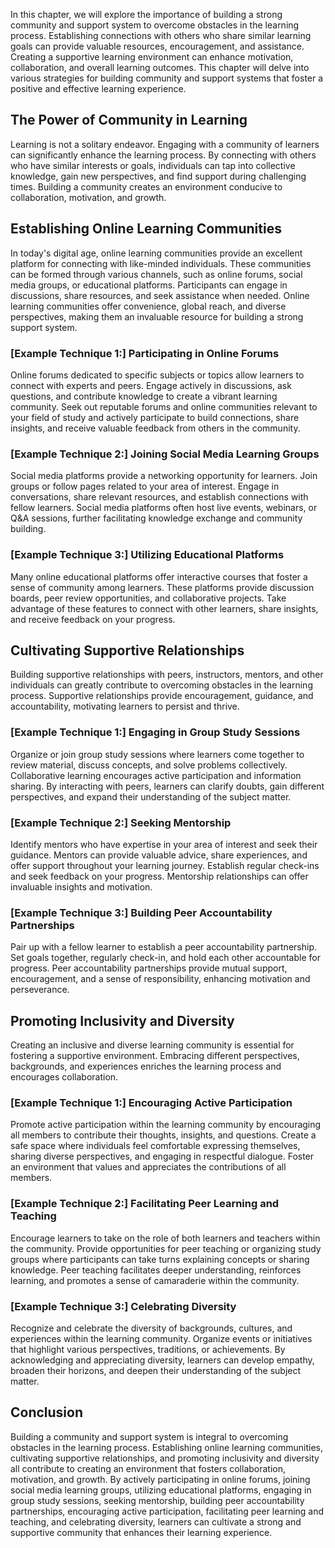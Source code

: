 
In this chapter, we will explore the importance of building a strong community and support system to overcome obstacles in the learning process. Establishing connections with others who share similar learning goals can provide valuable resources, encouragement, and assistance. Creating a supportive learning environment can enhance motivation, collaboration, and overall learning outcomes. This chapter will delve into various strategies for building community and support systems that foster a positive and effective learning experience.

The Power of Community in Learning
----------------------------------

Learning is not a solitary endeavor. Engaging with a community of learners can significantly enhance the learning process. By connecting with others who have similar interests or goals, individuals can tap into collective knowledge, gain new perspectives, and find support during challenging times. Building a community creates an environment conducive to collaboration, motivation, and growth.

Establishing Online Learning Communities
----------------------------------------

In today's digital age, online learning communities provide an excellent platform for connecting with like-minded individuals. These communities can be formed through various channels, such as online forums, social media groups, or educational platforms. Participants can engage in discussions, share resources, and seek assistance when needed. Online learning communities offer convenience, global reach, and diverse perspectives, making them an invaluable resource for building a strong support system.

### \[**Example Technique 1:**\] Participating in Online Forums

Online forums dedicated to specific subjects or topics allow learners to connect with experts and peers. Engage actively in discussions, ask questions, and contribute knowledge to create a vibrant learning community. Seek out reputable forums and online communities relevant to your field of study and actively participate to build connections, share insights, and receive valuable feedback from others in the community.

### \[**Example Technique 2:**\] Joining Social Media Learning Groups

Social media platforms provide a networking opportunity for learners. Join groups or follow pages related to your area of interest. Engage in conversations, share relevant resources, and establish connections with fellow learners. Social media platforms often host live events, webinars, or Q\&A sessions, further facilitating knowledge exchange and community building.

### \[**Example Technique 3:**\] Utilizing Educational Platforms

Many online educational platforms offer interactive courses that foster a sense of community among learners. These platforms provide discussion boards, peer review opportunities, and collaborative projects. Take advantage of these features to connect with other learners, share insights, and receive feedback on your progress.

Cultivating Supportive Relationships
------------------------------------

Building supportive relationships with peers, instructors, mentors, and other individuals can greatly contribute to overcoming obstacles in the learning process. Supportive relationships provide encouragement, guidance, and accountability, motivating learners to persist and thrive.

### \[**Example Technique 1:**\] Engaging in Group Study Sessions

Organize or join group study sessions where learners come together to review material, discuss concepts, and solve problems collectively. Collaborative learning encourages active participation and information sharing. By interacting with peers, learners can clarify doubts, gain different perspectives, and expand their understanding of the subject matter.

### \[**Example Technique 2:**\] Seeking Mentorship

Identify mentors who have expertise in your area of interest and seek their guidance. Mentors can provide valuable advice, share experiences, and offer support throughout your learning journey. Establish regular check-ins and seek feedback on your progress. Mentorship relationships can offer invaluable insights and motivation.

### \[**Example Technique 3:**\] Building Peer Accountability Partnerships

Pair up with a fellow learner to establish a peer accountability partnership. Set goals together, regularly check-in, and hold each other accountable for progress. Peer accountability partnerships provide mutual support, encouragement, and a sense of responsibility, enhancing motivation and perseverance.

Promoting Inclusivity and Diversity
-----------------------------------

Creating an inclusive and diverse learning community is essential for fostering a supportive environment. Embracing different perspectives, backgrounds, and experiences enriches the learning process and encourages collaboration.

### \[**Example Technique 1:**\] Encouraging Active Participation

Promote active participation within the learning community by encouraging all members to contribute their thoughts, insights, and questions. Create a safe space where individuals feel comfortable expressing themselves, sharing diverse perspectives, and engaging in respectful dialogue. Foster an environment that values and appreciates the contributions of all members.

### \[**Example Technique 2:**\] Facilitating Peer Learning and Teaching

Encourage learners to take on the role of both learners and teachers within the community. Provide opportunities for peer teaching or organizing study groups where participants can take turns explaining concepts or sharing knowledge. Peer teaching facilitates deeper understanding, reinforces learning, and promotes a sense of camaraderie within the community.

### \[**Example Technique 3:**\] Celebrating Diversity

Recognize and celebrate the diversity of backgrounds, cultures, and experiences within the learning community. Organize events or initiatives that highlight various perspectives, traditions, or achievements. By acknowledging and appreciating diversity, learners can develop empathy, broaden their horizons, and deepen their understanding of the subject matter.

Conclusion
----------

Building a community and support system is integral to overcoming obstacles in the learning process. Establishing online learning communities, cultivating supportive relationships, and promoting inclusivity and diversity all contribute to creating an environment that fosters collaboration, motivation, and growth. By actively participating in online forums, joining social media learning groups, utilizing educational platforms, engaging in group study sessions, seeking mentorship, building peer accountability partnerships, encouraging active participation, facilitating peer learning and teaching, and celebrating diversity, learners can cultivate a strong and supportive community that enhances their learning experience.
